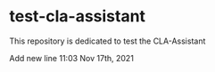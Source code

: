 # test-cla-assistant
This repository is dedicated to test the CLA-Assistant

Add new line 11:03 Nov 17th, 2021
